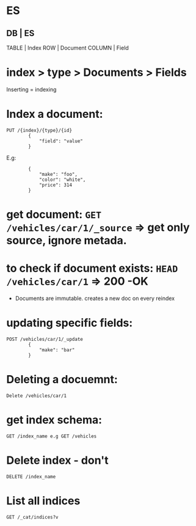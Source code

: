 # ES

DB    |     ES
-----------------
TABLE  | Index
ROW    | Document
COLUMN | Field

index > type > Documents > Fields
=======================================================================
Inserting = indexing

# Index a document:
```
PUT /{index}/{type}/{id}
		{
			"field": "value"
		}
```
E.g:
```PUT /vehicles/car/1
		{
			"make": "foo",
			"color": "white",
			"price": 314
		}
```
# get document: `GET /vehicles/car/1/_source`   => get only source, ignore metada.

# to check if document exists: `HEAD /vehicles/car/1` => 200 -OK

* Documents are immutable. creates a new doc on every reindex

# updating specific fields:
```
POST /vehicles/car/1/_update
		{
			"make": "bar"
		}
```

# Deleting a docuemnt:
	Delete /vehicles/car/1


# get index schema:
	GET /index_name e.g GET /vehicles
# Delete index - don't
	DELETE /index_name

# List all indices
	GET /_cat/indices?v
